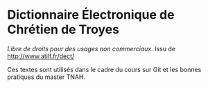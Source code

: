 Dictionnaire Électronique de Chrétien de Troyes 
=====

*Libre de droits pour des usages non commerciaux.* Issu de http://www.atilf.fr/dect/ 

Ces textes sont utilisés dans le cadre du cours sur Git et les bonnes pratiques du master TNAH.